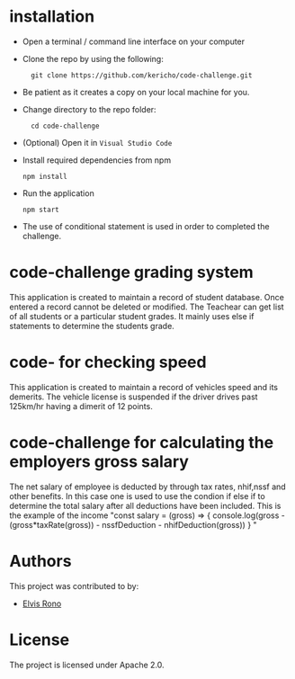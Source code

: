 # installation

- Open a terminal / command line interface on your computer
- Clone the repo by using the following:

        git clone https://github.com/kericho/code-challenge.git

- Be patient as it creates a copy on your local machine for you.
- Change directory to the repo folder:

        cd code-challenge

- (Optional) Open it in ``Visual Studio Code``

- Install required dependencies from npm

      npm install
- Run the application

      npm start
 - The use of conditional statement is used in order to completed the challenge. 


# code-challenge grading system
This application is created to maintain a record of student database. Once entered a record cannot be deleted or modified. The Teachear can get list of all students or a particular student grades. It mainly uses else if statements to determine the students grade.

# code- for checking speed
This application is created to maintain a record of vehicles speed and its demerits. The vehicle license is suspended if the driver drives past 125km/hr having a dimerit of 12 points.



# code-challenge for calculating the employers gross salary
The net salary of employee is deducted by through tax rates, nhif,nssf
and other benefits. In this case one is used to use the condion if else if to determine the total salary after all deductions have been included. This is the example of the income 
 "const salary = (gross) => {
    console.log(gross - (gross*taxRate(gross)) - nssfDeduction - nhifDeduction(gross))
}
"

# Authors
This project was contributed to by:
- [Elvis Rono](https://github.com/kericho/)

# License
The project is licensed under Apache 2.0.
